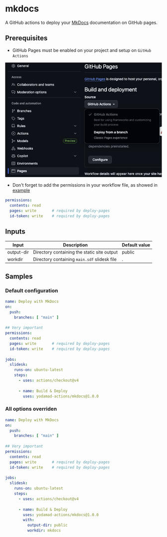 # mkdocs

A GitHub actions to deploy your [MkDocs](https://www.mkdocs.org/) documentation on GitHub pages.

## Prerequisites

* GitHub Pages must be enabled on your project and setup on `GitHub Actions`

![GitHub Pages configuration](github_pages_config.png)

* Don't forget to add the permissions in your workflow file, as showed in [example](#samples)

```yml
permissions:
  contents: read
  pages: write       # required by deploy-pages
  id-token: write    # required by deploy-pages
```

## Inputs

| Input | Description | Default value |
|-------|-------------|---------------|
| output-dir | Directory containing the static site output | public |
| workdir | Directory containing `main.sdf` slidesk file | . |

## Samples

### Default configuration

```yml
name: Deploy with MkDocs
on:
  push:
    branches: [ "main" ]

## Very important
permissions:
  contents: read
  pages: write       # required by deploy-pages
  id-token: write    # required by deploy-pages

jobs:
  slidesk:
    runs-on: ubuntu-latest
    steps:
      - uses: actions/checkout@v4

      - name: Build & Deploy
        uses: yodamad-actions/mkdocs@1.0.0
```

### All options overriden


```yml
name: Deploy with MkDocs
on:
  push:
    branches: [ "main" ]

## Very important
permissions:
  contents: read
  pages: write       # required by deploy-pages
  id-token: write    # required by deploy-pages

jobs:
  slidesk:
    runs-on: ubuntu-latest
    steps:
      - uses: actions/checkout@v4

      - name: Build & Deploy
        uses: yodamad-actions/mkdocs@1.0.0
        with:
          output-dir: public
          workdir: mkdocs
```
